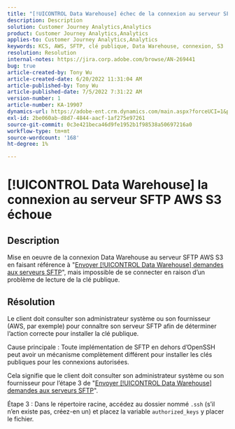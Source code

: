 ```yaml
---
title: "[!UICONTROL Data Warehouse] échec de la connexion au serveur SFTP AWS S3"
description: Description
solution: Customer Journey Analytics,Analytics
product: Customer Journey Analytics,Analytics
applies-to: Customer Journey Analytics,Analytics
keywords: KCS, AWS, SFTP, clé publique, Data Warehouse, connexion, S3
resolution: Resolution
internal-notes: https://jira.corp.adobe.com/browse/AN-269441
bug: true
article-created-by: Tony Wu
article-created-date: 6/20/2022 11:31:04 AM
article-published-by: Tony Wu
article-published-date: 7/5/2022 7:31:22 AM
version-number: 1
article-number: KA-19907
dynamics-url: https://adobe-ent.crm.dynamics.com/main.aspx?forceUCI=1&pagetype=entityrecord&etn=knowledgearticle&id=65e0ca73-8cf0-ec11-bb3d-6045bd0158f8
exl-id: 2be060ab-d8d7-4844-aacf-1af275e97261
source-git-commit: 0c3e421beca46d9fe1952b1f98538a50697216a0
workflow-type: tm+mt
source-wordcount: '168'
ht-degree: 1%

---
```


# [!UICONTROL Data Warehouse] la connexion au serveur SFTP AWS S3 échoue

## Description

Mise en oeuvre de la connexion Data Warehouse au serveur SFTP AWS S3 en faisant référence à &quot;[Envoyer [!UICONTROL Data Warehouse] demandes aux serveurs SFTP](https://experienceleague.adobe.com/docs/analytics/export/ftp-and-sftp/secure-file-transfer-protocol/ftp-sftp-dw.html?lang=en)&quot;, mais impossible de se connecter en raison d’un problème de lecture de la clé publique.

## Résolution

Le client doit consulter son administrateur système ou son fournisseur (AWS, par exemple) pour connaître son serveur SFTP afin de déterminer l’action correcte pour installer la clé publique.

Cause principale : Toute implémentation de SFTP en dehors d’OpenSSH peut avoir un mécanisme complètement différent pour installer les clés publiques pour les connexions autorisées.

Cela signifie que le client doit consulter son administrateur système ou son fournisseur pour l’étape 3 de &quot;[Envoyer [!UICONTROL Data Warehouse] demandes aux serveurs SFTP](https://experienceleague.adobe.com/docs/analytics/export/ftp-and-sftp/secure-file-transfer-protocol/ftp-sftp-dw.html?lang=en)&quot;.

Étape 3 : Dans le répertoire racine, accédez au dossier nommé `.ssh` (s’il n’en existe pas, créez-en un) et placez la variable `authorized_keys` y placer le fichier.

